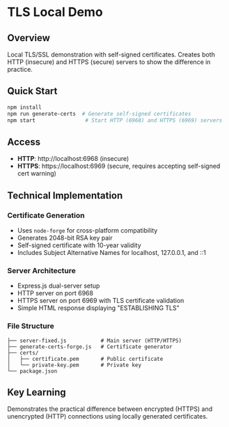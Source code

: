 # TLS Local Demo

## Overview
Local TLS/SSL demonstration with self-signed certificates. Creates both HTTP (insecure) and HTTPS (secure) servers to show the difference in practice.

## Quick Start
```bash
npm install
npm run generate-certs  # Generate self-signed certificates
npm start                # Start HTTP (6968) and HTTPS (6969) servers
```

## Access
- **HTTP**: http://localhost:6968 (insecure)
- **HTTPS**: https://localhost:6969 (secure, requires accepting self-signed cert warning)

## Technical Implementation

### Certificate Generation
- Uses `node-forge` for cross-platform compatibility
- Generates 2048-bit RSA key pair
- Self-signed certificate with 10-year validity
- Includes Subject Alternative Names for localhost, 127.0.0.1, and ::1

### Server Architecture  
- Express.js dual-server setup
- HTTP server on port 6968
- HTTPS server on port 6969 with TLS certificate validation
- Simple HTML response displaying "ESTABLISHING TLS"

### File Structure
```
├── server-fixed.js           # Main server (HTTP/HTTPS)
├── generate-certs-forge.js   # Certificate generator
├── certs/
│   ├── certificate.pem       # Public certificate
│   └── private-key.pem       # Private key
└── package.json
```

## Key Learning
Demonstrates the practical difference between encrypted (HTTPS) and unencrypted (HTTP) connections using locally generated certificates. 
